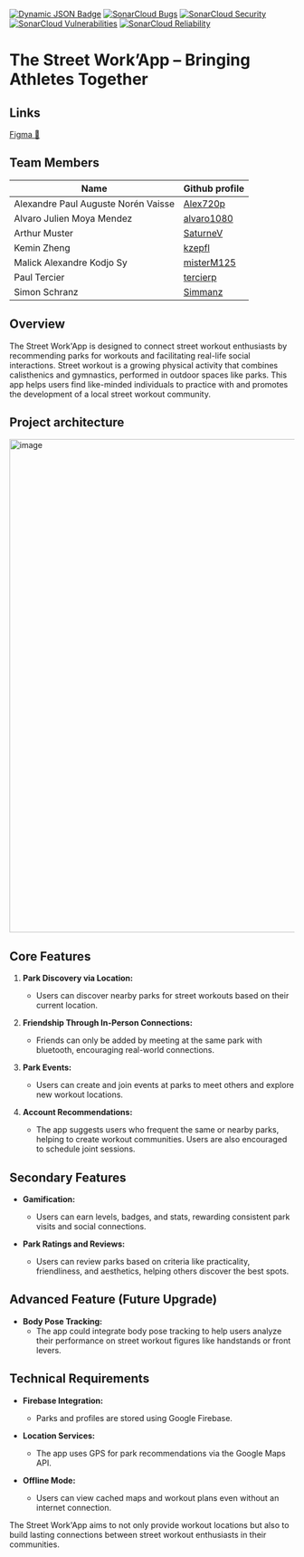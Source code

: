 [![Dynamic JSON Badge](https://img.shields.io/badge/dynamic/json?url=https%3A%2F%2Fraw.githubusercontent.com%2FSwEnt-Group8%2Fcoverage-line-scrapper%2Frefs%2Fheads%2Fmain%2Fparsed-coverage.json&query=LineCoverage&logo=sonarcloud&label=Coverage%20line&color=0ca50c&link=https%3A%2F%2Fsonarcloud.io%2Fcomponent_measures%3Fmetric%3Dline_coverage%26view%3Dlist%26id%3DSwEnt-Group8_Street-work-app)](https://sonarcloud.io/component_measures?metric=line_coverage&view=list&id=SwEnt-Group8_Street-work-app)
[![SonarCloud Bugs](https://sonarcloud.io/api/project_badges/measure?project=SwEnt-Group8_Street-work-app&metric=bugs)](https://sonarcloud.io/summary/overall?id=SwEnt-Group8_Street-work-app)
[![SonarCloud Security](https://sonarcloud.io/api/project_badges/measure?project=SwEnt-Group8_Street-work-app&metric=security_rating)](https://sonarcloud.io/summary/overall?id=SwEnt-Group8_Street-work-app)
[![SonarCloud Vulnerabilities](https://sonarcloud.io/api/project_badges/measure?project=SwEnt-Group8_Street-work-app&metric=vulnerabilities)](https://sonarcloud.io/summary/overall?id=SwEnt-Group8_Street-work-app)
[![SonarCloud Reliability](https://sonarcloud.io/api/project_badges/measure?project=SwEnt-Group8_Street-work-app&metric=reliability_rating)](https://sonarcloud.io/summary/overall?id=SwEnt-Group8_Street-work-app)

# The Street Work’App – Bringing Athletes Together

## Links
[Figma 🎨](https://www.figma.com/design/4mU3E7xxGna8ou16wqOwAO/Street-Work'App?node-id=0-1&t=1wSLdlQFebCPNyh4-1)

## Team Members

| Name                                | Github profile                              |
|-------------------------------------|---------------------------------------------|
| Alexandre Paul Auguste Norén Vaisse | [Alex720p](https://github.com/Alex720p)     |
| Alvaro Julien Moya Mendez           | [alvaro1080](https://github.com/alvaro1080) |
| Arthur Muster                       | [SaturneV](https://github.com/SaturneV)     |
| Kemin Zheng                         | [kzepfl](https://github.com/kzepfl)         |
| Malick Alexandre Kodjo Sy           | [misterM125](https://github.com/misterM125) |
| Paul Tercier                        | [tercierp](https://github.com/tercierp)     |
| Simon Schranz                       | [Simmanz](https://github.com/Simmanz)       |


## Overview
The Street Work'App is designed to connect street workout enthusiasts by recommending parks for workouts and facilitating real-life social interactions. Street workout is a growing physical activity that combines calisthenics and gymnastics, performed in outdoor spaces like parks. This app helps users find like-minded individuals to practice with and promotes the development of a local street workout community.

## Project architecture
<img width="872" alt="image" src="https://github.com/user-attachments/assets/55dcd946-d8ae-48da-a5df-3b9154bca342">


## Core Features
1. **Park Discovery via Location:**
    - Users can discover nearby parks for street workouts based on their current location.

2. **Friendship Through In-Person Connections:**
    - Friends can only be added by meeting at the same park with bluetooth, encouraging real-world connections.

3. **Park Events:**
    - Users can create and join events at parks to meet others and explore new workout locations.

4. **Account Recommendations:**
    - The app suggests users who frequent the same or nearby parks, helping to create workout communities. Users are also encouraged to schedule joint sessions.

## Secondary Features
- **Gamification:**
    - Users can earn levels, badges, and stats, rewarding consistent park visits and social connections.

- **Park Ratings and Reviews:**
    - Users can review parks based on criteria like practicality, friendliness, and aesthetics, helping others discover the best spots.

## Advanced Feature (Future Upgrade)
- **Body Pose Tracking:**
    - The app could integrate body pose tracking to help users analyze their performance on street workout figures like handstands or front levers.

## Technical Requirements
- **Firebase Integration:**
    - Parks and profiles are stored using Google Firebase.

- **Location Services:**
    - The app uses GPS for park recommendations via the Google Maps API.

- **Offline Mode:**
    - Users can view cached maps and workout plans even without an internet connection.

The Street Work'App aims to not only provide workout locations but also to build lasting connections between street workout enthusiasts in their communities.
